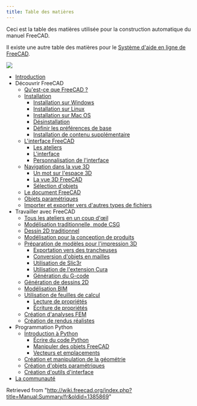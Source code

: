 ```yaml
---
title: Table des matières
---
```


Ceci est la table des matières utilisée pour la construction automatique du manuel FreeCAD.

Il existe une autre table des matières pour le [Système d'aide en ligne de FreeCAD](/Online_Help_Toc/fr "Online Help Toc/fr").

![](/images/Crystal_Clear_manual.png)

- [Introduction](/Manual:Introduction/fr "Manual:Introduction/fr")
- Découvrir FreeCAD
  - [Qu'est-ce que FreeCAD ?](/Manual:What_is_FreeCAD/fr "Manual:What is FreeCAD/fr")
  - [Installation](/Manual:Installing/fr "Manual:Installing/fr")
    - [Installation sur Windows](/Manual:Installing/fr#Installation_sur_Windows "Manual:Installing/fr")
    - [Installation sur Linux](/Manual:Installing/fr#Installation_sur_Linux "Manual:Installing/fr")
    - [Installation sur Mac OS](/Manual:Installing/fr#Installation_sur_Mac_OS "Manual:Installing/fr")
    - [Désinstallation](/Manual:Installing/fr#Désinstallation "Manual:Installing/fr")
    - [Définir les préférences de base](/Manual:Installing/fr#Définir_les_préférences_de_base "Manual:Installing/fr")
    - [Installation de contenu supplémentaire](/Manual:Installing/fr#Installation_de_contenu_supplémentaire "Manual:Installing/fr")
  - [L'interface FreeCAD](/Manual:The_FreeCAD_Interface/fr "Manual:The FreeCAD Interface/fr")
    - [Les ateliers](/Manual:The_FreeCAD_Interface/fr#Les_ateliers "Manual:The FreeCAD Interface/fr")
    - [L'interface](/Manual:The_FreeCAD_Interface/fr#L.27interface "Manual:The FreeCAD Interface/fr")
    - [Personnalisation de l'interface](/Manual:The_FreeCAD_Interface/fr#Personnalisation_de_l.27interface "Manual:The FreeCAD Interface/fr")
  - [Navigation dans la vue 3D](/Manual:Navigating_in_the_3D_view/fr "Manual:Navigating in the 3D view/fr")
    - [Un mot sur l'espace 3D](/Manual:Navigating_in_the_3D_view/fr#Un_mot_sur_l.27espace_3D "Manual:Navigating in the 3D view/fr")
    - [La vue 3D FreeCAD](/Manual:Navigating_in_the_3D_view/fr#La_vue_3D_FreeCAD "Manual:Navigating in the 3D view/fr")
    - [Sélection d'objets](/Manual:Navigating_in_the_3D_view/fr#S.C3.A9lection_d.27objets "Manual:Navigating in the 3D view/fr")
  - [Le document FreeCAD](/Manual:The_FreeCAD_document/fr "Manual:The FreeCAD document/fr")
  - [Objets paramétriques](/Manual:Parametric_objects/fr "Manual:Parametric objects/fr")
  - [Importer et exporter vers d'autres types de fichiers](/Manual:Import_and_export_to_other_filetypes/fr "Manual:Import and export to other filetypes/fr")
- Travailler avec FreeCAD
  - [Tous les ateliers en un coup d'œil](/Manual:All_workbenches_at_a_glance/fr "Manual:All workbenches at a glance/fr")
  - [Modélisation traditionnelle, mode CSG](/Manual:Traditional_modeling,_the_CSG_way/fr "Manual:Traditional modeling, the CSG way/fr")
  - [Dessin 2D traditionnel](/Manual:Traditional_2D_drafting/fr "Manual:Traditional 2D drafting/fr")
  - [Modélisation pour la conception de produits](/Manual:Modeling_for_product_design/fr "Manual:Modeling for product design/fr")
  - [Préparation de modèles pour l'impression 3D](/Manual:Preparing_models_for_3D_printing/fr "Manual:Preparing models for 3D printing/fr")
    - [Exportation vers des trancheuses](/Manual:Preparing_models_for_3D_printing/fr#Exportation_vers_des_trancheuses "Manual:Preparing models for 3D printing/fr")
    - [Conversion d'objets en mailles](/Manual:Preparing_models_for_3D_printing/fr#Conversion_d.27objets_en_mailles "Manual:Preparing models for 3D printing/fr")
    - [Utilisation de Slic3r](/Manual:Preparing_models_for_3D_printing/fr#Utilisation_de_Slic3r "Manual:Preparing models for 3D printing/fr")
    - [Utilisation de l'extension Cura](/Manual:Preparing_models_for_3D_printing/fr#Utilisation_du_greffon_.28addon.29_Cura "Manual:Preparing models for 3D printing/fr")
    - [Génération du G-code](/Manual:Preparing_models_for_3D_printing/fr#G.C3.A9n.C3.A9ration_du_G-code "Manual:Preparing models for 3D printing/fr")
  - [Génération de dessins 2D](/Manual:Generating_2D_drawings/fr "Manual:Generating 2D drawings/fr")
  - [Modélisation BIM](/Manual:BIM_modeling/fr "Manual:BIM modeling/fr")
  - [Utilisation de feuilles de calcul](/Manual:Using_spreadsheets/fr "Manual:Using spreadsheets/fr")
    - [Lecture de propriétés](/Manual:Using_spreadsheets/fr#Lecture_de_propri.C3.A9t.C3.A9s "Manual:Using spreadsheets/fr")
    - [Écriture de propriétés](/Manual:Using_spreadsheets/fr#Ecriture_de_propri.C3.A9t.C3.A9s "Manual:Using spreadsheets/fr")
  - [Création d'analyses FEM](/Manual:Creating_FEM_analyses/fr "Manual:Creating FEM analyses/fr")
  - [Création de rendus réalistes](/Manual:Creating_renderings/fr "Manual:Creating renderings/fr")
- Programmation Python
  - [Introduction à Python](/Manual:A_gentle_introduction/fr "Manual:A gentle introduction/fr")
    - [Écrire du code Python](/Manual:A_gentle_introduction/fr#Ecrire_du_code_python "Manual:A gentle introduction/fr")
    - [Manipuler des objets FreeCAD](/Manual:A_gentle_introduction/fr#Manipuler_des_objets_FreeCAD "Manual:A gentle introduction/fr")
    - [Vecteurs et emplacements](/Manual:A_gentle_introduction/fr#Vecteurs_et_emplacements "Manual:A gentle introduction/fr")
  - [Création et manipulation de la géométrie](/Manual:Creating_and_manipulating_geometry/fr "Manual:Creating and manipulating geometry/fr")
  - [Création d'objets paramétriques](/Manual:Creating_parametric_objects/fr "Manual:Creating parametric objects/fr")
  - [Création d'outils d'interface](/Manual:Creating_interface_tools/fr "Manual:Creating interface tools/fr")
- [La communauté](/Manual:The_Community/fr "Manual:The Community/fr")

Retrieved from "<http://wiki.freecad.org/index.php?title=Manual:Summary/fr&oldid=1385869>"
